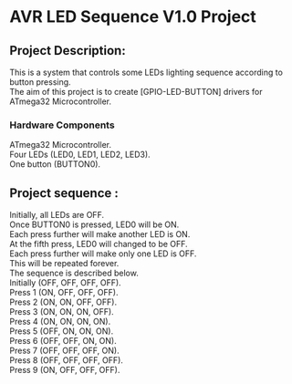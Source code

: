 # AVR LED Sequence V1.0 Project
## Project Description:
This is a system that controls some LEDs lighting sequence according to button pressing.<br />
The aim of this project is to create [GPIO-LED-BUTTON] drivers for ATmega32 Microcontroller.<br />
### Hardware Components
ATmega32 Microcontroller.<br />
Four LEDs (LED0, LED1, LED2, LED3).<br />
One button (BUTTON0).<br />
## Project sequence :
Initially, all LEDs are OFF.<br />
Once BUTTON0 is pressed, LED0 will be ON.<br />
Each press further will make another LED is ON.<br />
At the fifth press, LED0 will changed to be OFF.<br />
Each press further will make only one LED is OFF.<br />
This will be repeated forever.<br />
The sequence is described below.<br />
Initially (OFF, OFF, OFF, OFF).<br />
Press 1 (ON, OFF, OFF, OFF).<br />
Press 2 (ON, ON, OFF, OFF).<br />
Press 3 (ON, ON, ON, OFF).<br />
Press 4 (ON, ON, ON, ON).<br />
Press 5 (OFF, ON, ON, ON).<br />
Press 6 (OFF, OFF, ON, ON).<br />
Press 7 (OFF, OFF, OFF, ON).<br />
Press 8 (OFF, OFF, OFF, OFF).<br />
Press 9 (ON, OFF, OFF, OFF).<br />

